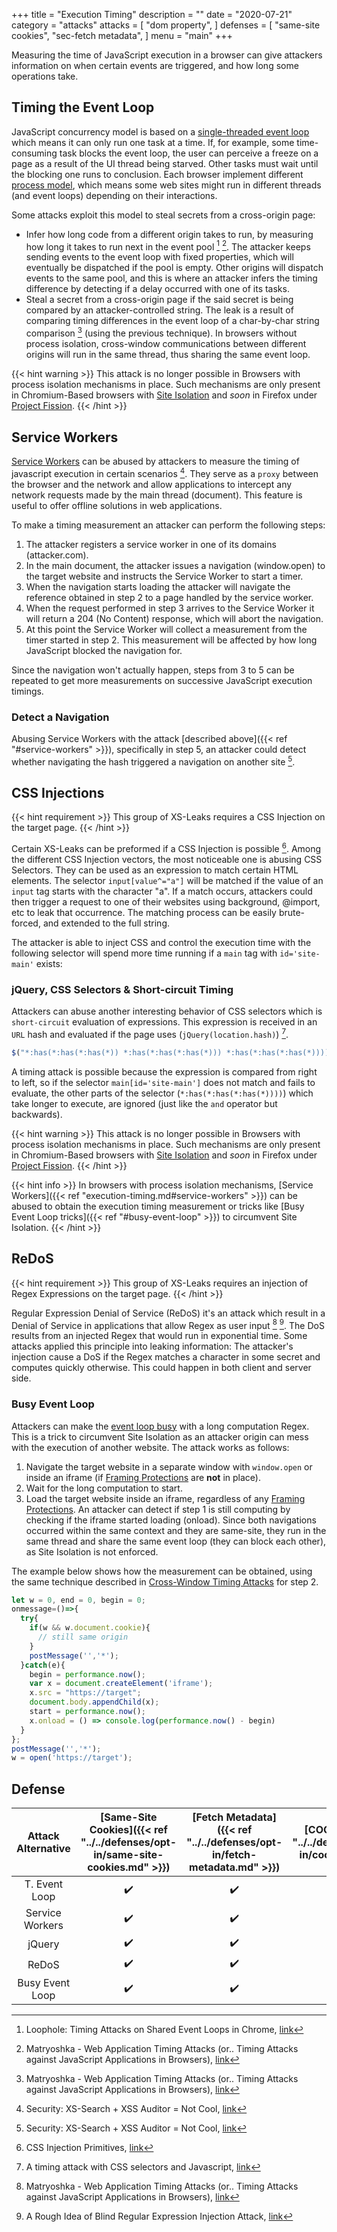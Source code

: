 +++
title = "Execution Timing"
description = ""
date = "2020-07-21"
category = "attacks"
attacks = [
    "dom property",
]
defenses = [
    "same-site cookies",
    "sec-fetch metadata",
]
menu = "main"
+++

Measuring the time of JavaScript execution in a browser can give attackers information on when certain events are triggered, and how long some operations take. 

## Timing the Event Loop

JavaScript concurrency model is based on a [single-threaded event loop](https://developer.mozilla.org/en-US/docs/Web/JavaScript/EventLoop) which means it can only run one task at a time. If, for example, some time-consuming task blocks the event loop, the user can perceive a freeze on a page as a result of the UI thread being starved. Other tasks must wait until the blocking one runs to conclusion. Each browser implement different [process model](https://www.chromium.org/developers/design-documents/process-models), which means some web sites might run in different threads (and event loops) depending on their interactions.

Some attacks exploit this model to steal secrets from a cross-origin page:

- Infer how long code from a different origin takes to run, by measuring how long it takes to run next in the event pool [^1] [^2]. The attacker keeps sending events to the event loop with fixed properties, which will eventually be dispatched if the pool is empty. Other origins will dispatch events to the same pool, and this is where an attacker infers the timing difference by detecting if a delay occurred with one of its tasks.
- Steal a secret from a cross-origin page if the said secret is being compared by an attacker-controlled string. The leak is a result of comparing timing differences in the event loop of a char-by-char string comparison [^2] (using the previous technique). In browsers without process isolation, cross-window communications between different origins will run in the same thread, thus sharing the same event loop.

{{< hint warning >}}
This attack is no longer possible in Browsers with process isolation mechanisms in place. Such mechanisms are only present in Chromium-Based browsers with [Site Isolation](https://www.chromium.org/Home/chromium-security/site-isolation) and *soon* in Firefox under [Project Fission](https://wiki.mozilla.org/Project_Fission).
{{< /hint >}}

## Service Workers

[Service Workers](https://developer.mozilla.org/en-US/docs/Web/API/Service_Worker_API) can be abused by attackers to measure the timing of javascript execution in certain scenarios [^4]. They serve as a `proxy` between the browser and the network and allow applications to intercept any network requests made by the main thread (document). This feature is useful to offer offline solutions in web applications.

To make a timing measurement an attacker can perform the following steps:

1. The attacker registers a service worker in one of its domains (attacker.com).
2. In the main document, the attacker issues a navigation (window.open) to the target website and instructs the Service Worker to start a timer.
3. When the navigation starts loading the attacker will navigate the reference obtained in step 2 to a page handled by the service worker.
4. When the request performed in step 3 arrives to the Service Worker it will return a 204 (No Content) response, which will abort the navigation.
5. At this point the Service Worker will collect a measurement from the timer started in step 2. This measurement will be affected by how long JavaScript blocked the navigation for.

Since the navigation won't actually happen, steps from 3 to 5 can be repeated to get more measurements on successive JavaScript execution timings.


### Detect a Navigation

Abusing Service Workers with the attack [described above]({{< ref "#service-workers" >}}), specifically in step 5, an attacker could detect whether navigating the hash triggered a navigation on another site [^4].

## CSS Injections

{{< hint requirement >}}
This group of XS-Leaks requires a CSS Injection on the target page.
{{< /hint >}}

Certain XS-Leaks can be preformed if a CSS Injection is possible [^6]. Among the different CSS Injection vectors, the most noticeable one is abusing CSS Selectors. They can be used as an expression to match certain HTML elements. The selector `input[value^="a"]` will be matched if the value of an `input` tag starts with the character "a". If a match occurs, attackers could then trigger a request to one of their websites using background, @import, etc to leak that occurrence. The matching process can be easily brute-forced, and extended to the full string.

The attacker is able to inject CSS and control the execution time with the following selector will spend more time running if a `main` tag with `id='site-main'` exists:

### jQuery, CSS Selectors & Short-circuit Timing

Attackers can abuse another interesting behavior of CSS selectors which is `short-circuit` evaluation of expressions. This expression is received in an `URL` hash and evaluated if the page uses (`jQuery(location.hash)`) [^3].

```javascript
$("*:has(*:has(*:has(*)) *:has(*:has(*:has(*))) *:has(*:has(*:has(*)))) main[id='site-main']")
```

A timing attack is possible because the expression is compared from right to left, so if the selector `main[id='site-main']` does not match and fails to evaluate, the other parts of the selector (`*:has(*:has(*:has(*))))`) which take longer to execute, are ignored (just like the `and` operator but backwards).

{{< hint warning >}}
This attack is no longer possible in Browsers with process isolation mechanisms in place. Such mechanisms are only present in Chromium-Based browsers with [Site Isolation](https://www.chromium.org/Home/chromium-security/site-isolation) and *soon* in Firefox under [Project Fission](https://wiki.mozilla.org/Project_Fission).
{{< /hint >}}

{{< hint info >}}
In browsers with process isolation mechanisms, [Service Workers]({{< ref "execution-timing.md#service-workers" >}}) can be abused to obtain the execution timing measurement or tricks like [Busy Event Loop tricks]({{< ref "#busy-event-loop" >}}) to circumvent Site Isolation.
{{< /hint >}}

## ReDoS

{{< hint requirement >}}
This group of XS-Leaks requires an injection of Regex Expressions on the target page.
{{< /hint >}}

Regular Expression Denial of Service (ReDoS) it's an attack which result in a Denial of Service in applications that allow Regex as user input [^2] [^5]. The DoS results from an injected Regex that would run in exponential time. Some attacks applied this principle into leaking information: The attacker's injection cause a DoS if the Regex matches a character in some secret and computes quickly otherwise. This could happen in both client and server side.

### Busy Event Loop

Attackers can make the [event loop busy](https://gist.github.com/terjanq/60b4ae4ce7491a0f3104e62e2ab07c87#file-iframes-html-L11-L33) with a long computation Regex. This is a trick to circumvent Site Isolation as an attacker origin can mess with the execution of another website. The attack works as follows:

1. Navigate the target website in a separate window with `window.open` or inside an iframe (if [Framing Protections](https://TODO) are **not** in place).
2. Wait for the long computation to start.
3. Load the target website inside an iframe, regardless of any [Framing Protections](https://TODO). An attacker can detect if step 1 is still computing by checking if the iframe started loading (onload). Since both navigations occurred within the same context and they are same-site, they run in the same thread and share the same event loop (they can block each other), as Site Isolation is not enforced.

The example below shows how the measurement can be obtained, using the same technique described in [Cross-Window Timing Attacks](https://TODO) for step 2.

```javascript
let w = 0, end = 0, begin = 0;
onmessage=()=>{
  try{
    if(w && w.document.cookie){
      // still same origin
    }
    postMessage('','*');
  }catch(e){
    begin = performance.now();
    var x = document.createElement('iframe');
    x.src = "https://target";
    document.body.appendChild(x);
    start = performance.now();
    x.onload = () => console.log(performance.now() - begin)
  }
};
postMessage('','*');
w = open('https://target');
```


## Defense

| Attack Alternative  | [Same-Site Cookies]({{< ref "../../defenses/opt-in/same-site-cookies.md" >}})  | [Fetch Metadata]({{< ref "../../defenses/opt-in/fetch-metadata.md" >}})  | [COOP]({{< ref "../../defenses/opt-in/coop.md" >}})  |  [Framing Protections]({{< ref "../../defenses/opt-in/xfo.md" >}}) |
|:-------------------:|:------------------:|:---------------:|:-----:|:--------------------:|
| T. Event Loop       |         ✔️         |      ✔️         |  ❌   |          ❌         |
| Service Workers     |         ✔️         |      ✔️         |  ❌   |          ❌         |
| jQuery              |         ✔️         |      ✔️         |  ❌   |          ❌         |
| ReDoS               |         ✔️         |      ✔️         |  ❌   |          ❌         |
| Busy Event Loop     |         ✔️         |      ✔️         |  ❌   |          ✔️         |

[^1]: Loophole: Timing Attacks on Shared Event Loops in Chrome, [link](https://www.usenix.org/system/files/conference/usenixsecurity17/sec17-vila.pdf)
[^2]: Matryoshka - Web Application Timing Attacks (or.. Timing Attacks against JavaScript Applications in Browsers), [link](https://sirdarckcat.blogspot.com/2014/05/matryoshka-web-application-timing.html)
[^3]: A timing attack with CSS selectors and Javascript, [link](https://blog.sheddow.xyz/css-timing-attack/)
[^4]: Security: XS-Search + XSS Auditor = Not Cool, [link](https://bugs.chromium.org/p/chromium/issues/detail?id=922829)
[^5]: A Rough Idea of Blind Regular Expression Injection Attack, [link](https://diary.shift-js.info/blind-regular-expression-injection/)
[^6]: CSS Injection Primitives, [link](https://x-c3ll.github.io/posts/CSS-Injection-Primitives/)